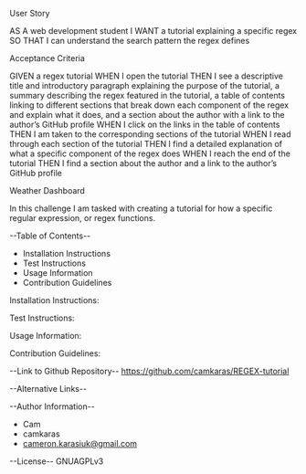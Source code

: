 User Story

AS A web development student
I WANT a tutorial explaining a specific regex
SO THAT I can understand the search pattern the regex defines

Acceptance Criteria

GIVEN a regex tutorial
WHEN I open the tutorial
THEN I see a descriptive title and introductory paragraph explaining the purpose of the tutorial, a summary describing the regex featured in the tutorial, a table of contents linking to different sections that break down each component of the regex and explain what it does, and a section about the author with a link to the author’s GitHub profile
WHEN I click on the links in the table of contents
THEN I am taken to the corresponding sections of the tutorial
WHEN I read through each section of the tutorial
THEN I find a detailed explanation of what a specific component of the regex does
WHEN I reach the end of the tutorial
THEN I find a section about the author and a link to the author’s GitHub profile

Weather Dashboard 

In this challenge I am tasked with creating a tutorial for how a specific regular expression, or regex functions.


--Table of Contents-- 
* Installation Instructions
* Test Instructions
* Usage Information
* Contribution Guidelines




Installation Instructions: 

Test Instructions: 

Usage Information: 

Contribution Guidelines: 


--Link to Github Repository--
https://github.com/camkaras/REGEX-tutorial

--Alternative Links--





--Author Information--
* Cam
* camkaras
* cameron.karasiuk@gmail.com




--License--
GNUAGPLv3

    